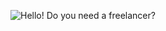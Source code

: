 ![Hello! Do you need a freelancer?](https://raw.githubusercontent.com/ezequielsousabr/ezequielsousabr/main/intro-2023-02-27_16-29.png)
